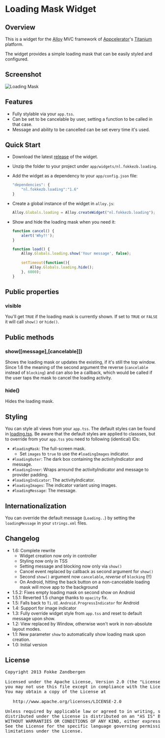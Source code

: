 # Loading Mask Widget
## Overview
This is a widget for the [Alloy](http://projects.appcelerator.com/alloy/docs/Alloy-bootstrap/index.html) MVC framework of [Appcelerator](http://www.appcelerator.com)'s [Titanium](http://www.appcelerator.com/platform) platform.

The widget provides a simple loading mask that can be easily styled and configured.

## Screenshot
![Loading Mask](https://raw.github.com/FokkeZB/nl.fokkezb.loading/master/docs/screenshot.png)

## Features
* Fully stylable via your `app.tss`.
* Can be set to be cancelable by user, setting a function to be called in that case.
* Message and ability to be cancelled can be set every time it's used.

## Quick Start
* Download the latest [release](https://github.com/FokkeZB/nl.fokkezb.loading/releases) of the widget.
* Unzip the folder to your project under `app/widgets/nl.fokkezb.loading`.
* Add the widget as a dependency to your `app/config.json` file:

    ```javascript
    "dependencies": {
    	"nl.fokkezb.loading":"1.6"
    }
    ```

* Create a global instance of the widget in `alloy.js`:

    ```javascript
    Alloy.Globals.loading = Alloy.createWidget("nl.fokkezb.loading");
    ```

* Show and hide the loading mask when you need it:

    ```javascript
    function cancel() {
    	alert('Why?!');
    }
    
    function load() {
    	Alloy.Globals.loading.show('Your message', false);
    	
    	setTimeout(function(){
    		Alloy.Globals.loading.hide();
    	}, 6000);
    }
    ```

## Public properties

### visible
You'll get `TRUE` if the loading mask is currently shown. If set to `TRUE` or `FALSE` it will call `show()` or `hide()`.

## Public methods

### show([message],[cancelable]])
Shows the loading mask or updates the existing, if it's still the top window. Since 1.6 the meaning of the second argument the reverse (`cancelable` instead of `blocking`) and can also be a callback, which would be called if the user taps the mask to cancel the loading activity.

### hide()
Hides the loading mask.

## Styling
You can style all views from your `app.tss`. The default styles can be found in [loading.tss](https://github.com/FokkeZB/nl.fokkezb.loading/blob/master/styles/loading.tss). Be aware that the default styles are applied to classses, but to override from your `app.tss` you need to following (identical) IDs:

* `#loadingMask`: The full-screen mask.
    * Set `images` to `true` to use the `#loadingImages` indicator.
* `#loadingOuter`: The dark box containing the activityIndicator and message.
* `#loadingInner`: Wraps arround the activityIndicator and message to provider padding.
* `#loadingIndicator`: The activityIndicator.
* `#loadingImages`: The indicator variant using images.
* `#loadingMessage`: The message.

## Internationalization
You can override the default message (`Loading..`) by setting the `loadingMessage` in your `strings.xml` files.

## Changelog
* 1.6: Complete rewrite
    * Widget creation now only in controller
    * Styling now only in TSS
    * Setting message and blocking now only via `show()`
    * Cancel event replaced by callback as second argument for `show()`
    * Second `show()` argument now `cancelable`, *reverse* of `blocking` (!!)
    * On Android, hitting the back button on a non-cancelable loading mask will move app to the background
* 1.5.2: Fixes empty loading mask on second show on Android
* 1.5.1: Reverted 1.5 change thanks to `opacity` fix.
* 1.5: Falls back to `Ti.UI.Android.ProgressIndicator` for Android
* 1.4: Support for image indicator
* 1.3: Fully override widget style from `app.tss` and reset to default message upon show.
* 1.2: View replaced by Window, otherwise won't work in non-absolute layout modes.
* 1.1: New parameter `show` to automatically show loading mask upon creation.
* 1.0: Initial version

## License

<pre>
Copyright 2013 Fokke Zandbergen

Licensed under the Apache License, Version 2.0 (the "License");
you may not use this file except in compliance with the License.
You may obtain a copy of the License at

   http://www.apache.org/licenses/LICENSE-2.0

Unless required by applicable law or agreed to in writing, software
distributed under the License is distributed on an "AS IS" BASIS,
WITHOUT WARRANTIES OR CONDITIONS OF ANY KIND, either express or implied.
See the License for the specific language governing permissions and
limitations under the License.
</pre>
